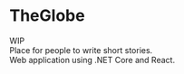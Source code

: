 # TheGlobe

WIP  
Place for people to write short stories.  
Web application using .NET Core and React.
